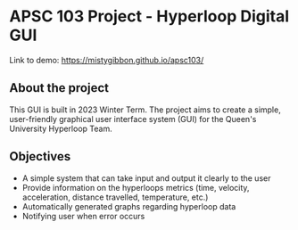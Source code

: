 # APSC 103 Project - Hyperloop Digital GUI

Link to demo: https://mistygibbon.github.io/apsc103/
## About the project
This GUI is built in 2023 Winter Term. The project aims to create a simple, user-friendly graphical user interface system (GUI) for the Queen's University Hyperloop Team.

## Objectives
- A simple system that can take input and output it clearly to the user​
- Provide information on the hyperloops metrics (time, velocity, acceleration, distance travelled, temperature, etc.)​
- Automatically generated graphs regarding hyperloop data​
- Notifying user when error occurs
